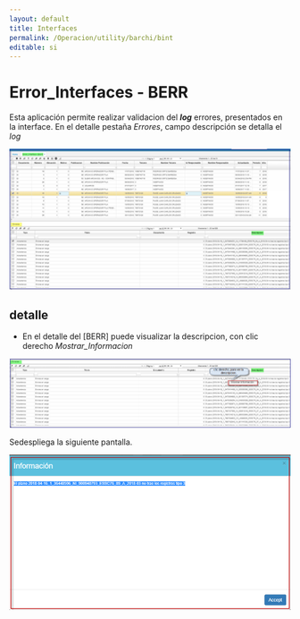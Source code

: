 ```yaml
---
layout: default
title: Interfaces
permalink: /Operacion/utility/barchi/bint
editable: si
---
```


# Error_Interfaces - BERR

Esta aplicación permite realizar  validacion del **_log_** errores, presentados en la interface.
En el detalle pestaña _Errores_, campo descripción se detalla el _log_

![](berr1.png)

## **detalle**

* En el detalle del [BERR] puede visualizar la descripcion, con clic derecho _Mostrar_Informacion_  

![](berr2.png)  

Sedespliega la siguiente pantalla.  

![](berr3.png)  







